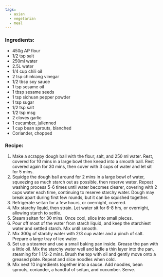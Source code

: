 ```yaml
---
tags:
  - asian
  - vegetarian
  - meal
---
```

### Ingredients:
- 450g AP flour
- 1/2 tsp salt
- 250ml water
- 2.5L water
- 1/4 cup chili oil
- 2 tsp chinkiang vinegar
- 1/2 tbsp soy sauce
- 1 tsp sesame oil
- 1 tbsp sesame seeds
- 1 tsp sichuan pepper powder
- 1 tsp sugar
- 1/2 tsp salt
- 1/2 tsp msg
- 2 cloves garlic
- 1 cucumber, julienned
- 1 cup bean sprouts, blanched
- Coriander, chopped

### Recipe:
1. Make a scrappy dough ball with the flour, salt, and 250 ml water. Rest, covered for 10 mins in a large bowl then knead into a smooth ball. Rest covered again for 30 mins, then cover with 3 cups of water and let sit for 5 mins. 
2. Squidge the dough ball around for 2 mins in a large bowl of water, squeezing as much starch out as possible, then reserve water. Repeat washing process 5-6 times until water becomes clearer, covering with 2 cups water each time, continuing to reserve starchy water. Dough may break apart during first few rounds, but it can be squished together.
3. Refrigerate seitan for a few hours, or overnight, covered.
4. Mix starchy liquid, then strain. Let water sit for 6-8 hrs, or overnight, allowing starch to settle. 
5. Steam seitan for 30 mins. Once cool, slice into small pieces.
6. Pour off most of the water from starch liquid, and keep the starchiest water and settled starch. Mix until smooth.
7. Mix 300g of starchy water with 2/3 cup water and a pinch of salt. Prepare a large tray of ice water.
8. Set up a steamer and use a small baking pan inside. Grease the pan with a little oil. Mix the starchy water well and ladle a thin layer into the pan, steaming for 1 1/2-2 mins. Brush the top with oil and gently move onto a greased plate. Repeat and slice noodles when cold. 
9. Mix next 10 ingredients together into a sauce. Add noodles, bean sprouts, coriander, a handful of seitan, and cucumber. Serve. 